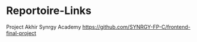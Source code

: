 # Reportoire-Links

Project Akhir Synrgy Academy 
https://github.com/SYNRGY-FP-C/frontend-final-project
